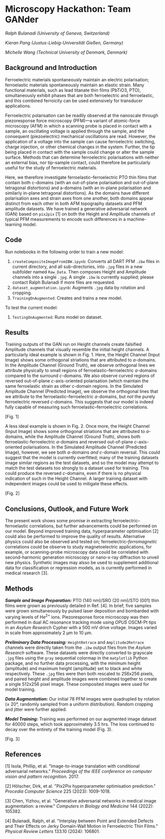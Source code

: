 # Microscopy Hackathon: Team GANder

_Ralph Bulanadi (University of Geneva, Switzerland)_

_Kieran Pang (Justus-Liebig-Universität Gießen, Germany)_

_Michelle Wang (Technical University of Denmark, Denmark)_

## Background and Introduction

Ferroelectric materials spontaneously maintain an electric polarisation; ferroelastic materials spontaneously maintain an elastic strain. Many functional materials, such as lead titanate thin films (PbTiO</sub>3</sub>, PTO), simultaneously exhibit phases that are both ferroelectric and ferroelastic, and this combined ferroicity can be used extensively for transducer applications.

Ferroelectric polarisation can be readily observed at the nanoscale through piezoresponse force microscopy (PFM)—a variant of atomic-force microscopy (AFM) in which a scanning probe is placed in contact with a sample, an oscillating voltage is applied through the sample, and the consequent (piezoelectric) mechanical oscillations are read. However, the application of a voltage into the sample can cause ferroelectric switching, charge injection, or other chemical changes in the system. Further, the tip being placed in contact with the sample could change or alter the sample surface. Methods that can determine ferroelectric polarisations with neither an external bias, nor tip–sample contact, could therefore be particularly useful for the study of ferroelectric materials.

Here, we therefore investigate ferroelastic–ferroelectric PTO thin films that contain both c-domains (with an out-of-plane polarisation and out-of-plane tetragonal distortions) and a-domains (with an in-plane polarisation and similarly in-plane tetragonal distortions). As the domains have different polarisation axes and strain axes from one another, both domains appear distinct from each other in both AFM topography datasets and PFM amplitude datasets. We have trained a generative adversarial network (GAN) based on `pix2pix` [1] on both the Height and Amplitude channels of typical PFM measurements to encode such differences in a machine-learning model.

## Code

Run notebooks in the following order to train a new model:

1. `createCompositeImageFromIBW.ipynb`: Converts all DART PFM `.ibw` files in current directory, and all sub-directories, into `.jpg` files in a new subfolder named `Raw_Data`. Then composes Height and Amplitude channels into a single `.jpg`. A single `.ibw` is currently supplied; please contact Ralph Bulanadi if more files are requested.
2. `dataset_augmentation.ipynb`: Augments `.jpg` data by rotation and cropping.
3. `TrainingOnAugmented`: Creates and trains a new model.

To test the current model:

1. `TestingOnAugmented`: Runs model on dataset.

## Results

Training outputs of the GAN run on Height channels create falsified Amplitude channels that visually resemble the initial height channels. A particularly ideal example is shown in Fig. 1. Here, the Height Channel (Input Image) shows some orthogonal striations that are attributed to _a_-domains. In the Amplitude Channel (Ground Truth), we observe orthogonal lines we attribute physically to small regions of ferroelastic–ferroelectric _a_-domains compared to the surround _c_-domains. We also observe curved regions of reversed out-of-plane _c_-axis-oriented polarisation (which maintain the same ferroelastic strain as other _c_-domain regions. In the Simulated Amplitude Channel (Predicted Image), we observe the orthogonal lines that we attribute to the ferroelastic–ferroelectric _a_-domains, but _not_ the purely ferroelectric reversed _c_-domains. This suggests that our model is indeed fully capable of measuring such ferroelastic–ferroelectric correlations.

[Fig. 1]

A less ideal example is shown in Fig. 2. Once more, the Height Channel (Input Image) shows some orthogonal striations that are attributed to _a_-domains, while the Amplitude Channel (Ground Truth), shows both ferroelastic-ferroelectric _a_-domains and reversed out-of-plane _c_-axis-oriented polarisations. In the Simulated Amplitude Channel (Predicted Image), however, we see both _a_-domains _and_ _c_-domain reversal. This could suggest that the model is currently overfitted; many of the training datasets image similar regions as the test datasets, and so the model may attempt to match the test datasets too strongly to a dataset used for training. This could produce the reversed _c_-domains, even if there is no physical indication of such in the Height Channel. A larger training dataset with independent images could be used to mitigate these effects.

[Fig. 2]

## Conclusions, Outlook, and Future Work

The present work shows some promise in extracting ferroelectric–ferroelastic correlations, but further advancements could be performed on our model. Beyond improved training data, hyperparameter optimisation [2] could also be performed to improve the quality of results. Alternative physics could also be observed and tested on; ferroelectric–_ferromagnetic_ correlations could be observe to study magnetoelectric applications, for example, or scanning-probe microscopy data could be correlated with second-harmonic generation microscopy or nano-x-ray diffraction to unveil new physics. Synthetic images may alsso be used to supplement additional data for classification or regression models, as is currently performed in medical research [3].


## Methods

***Sample and Image Preparation:*** PTO (140 nm)/SRO (20 nm)/STO (001) thin films were grown as previously detailed in Ref. [4]. In brief, five samples were grown simultaneously by pulsed laser deposition and bombarded with varying levels of He<sup>2+</sup> ions. Piezoresponse force microscopy was then performed in dual AC resonance tracking mode using _OPUS_ OSCM-Pt tips in an _Asylum Research_ Cypher with a 500 mV drive voltage. Images varied in scale from approximately 2 μm to 10 μm.

***Preliminary Data Processing:*** `HeightRetrace` and `Amplitude2Retrace` channels were directly taken from the `.ibw` output files from the _Asylum Research_ software. These datasets were directly converted to grayscale `.jpg` files using the `gray` sequential colormap in the `matplotlib` Python package, and no further data processing, with the minimum height (amplitude) and maximum height (amplitude) set to black and white respectively. These `.jpg` files were then both rescaled to 256x256 pixels, and paired height and amplitude images were combined together to create a single 512x256 pixel image. These composited images were used for model training.

***Data Augmentation:*** Our initial 78 PFM images were quadrupled by rotation (± 20°, randomly sampled from a uniform distribution). Random cropping and jitter were further applied.

***Model Training:*** Training was performed on our augmented image dataset for 40000 steps, which took approximately 3.5 hrs. The loss continued to decay over the entirety of the training model (Fig. 3).

[Fig. 3]

## References

[1] Isola, Phillip, et al. "Image-to-image translation with conditional adversarial networks." _Proceedings of the IEEE conference on computer vision and pattern recognition._ 2017.

[2] Hölscher, Dirk, et al. "Pix2Pix hyperparameter optimisation prediction." _Procedia Computer Science_ 225 (2023): 1009-1018.

[3] Chen, Yizhou, et al. "Generative adversarial networks in medical image augmentation: a review." _Computers in Biology and Medicine_ 144 (2022): 105382.

[4] Bulanadi, Ralph, et al. "Interplay between Point and Extended Defects and Their Effects on Jerky Domain-Wall Motion in Ferroelectric Thin Films." _Physical Review Letters_ 133.10 (2024): 106801.

